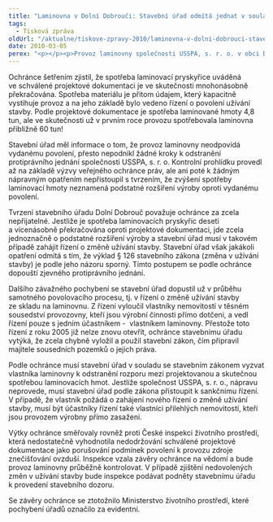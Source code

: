 ```yaml
---
title: "Laminovna v Dolní Dobrouči: Stavební úřad odmítá jednat v souladu se zákonem"
tags:
  - Tisková zpráva
oldUrl: "/aktualne/tiskove-zpravy-2010/laminovna-v-dolni-dobrouci-stavebni-urad-odmita-jednat-v-souladu-se-zakonem"
date: 2010-03-05
perex: "<p></p><p>Provoz laminovny společnosti USSPA, s. r. o. v obci Dolní Dobrouč provází řada závažných pochybení na straně orgánů státní správy. Laminovna je od samého začátku provozována v rozporu s povolením o užívání stavby, přesto byl zejména stavební úřad po celou dobu zcela nečinný a v nečinnosti i nadále setrvává. </p>"
---
```


<!-- imported from the old website -->

<p>Ochránce šetřením zjistil, že spotřeba laminovací pryskyřice uváděná ve schválené projektové dokumentaci je ve skutečnosti mnohonásobně překračována. Spotřeba materiálu je přitom údajem, který kapacitně vystihuje provoz a na jeho základě bylo vedeno řízení o povolení užívání stavby. Podle projektové dokumentace je spotřeba laminované hmoty 4,8 tun, ale ve skutečnosti už v prvním roce provozu spotřebovala laminovna přibližně 60 tun!</p><p>Stavební úřad měl informace o tom, že provoz laminovny neodpovídá vydanému povolení, přesto nepodnikl žádné kroky k odstranění protiprávního jednání společnosti USSPA, s. r. o. Kontrolní prohlídku provedl až na základě výzvy veřejného ochránce práv, ale ani poté k žádným nápravným opatřením nepřistoupil s tvrzením, že zvýšení spotřeby laminovací hmoty neznamená podstatné rozšíření výroby oproti vydanému povolení. </p><p>Tvrzení stavebního úřadu Dolní Dobrouč považuje ochránce za zcela nepřijatelné. Jestliže je spotřeba laminovacích pryskyřic deseti a vícenásobně překračována oproti projektové dokumentaci, jde zcela jednoznačně o podstatné rozšíření výroby a stavební úřad musí v takovém případě zahájit řízení o změně užívání stavby. Stavební úřad však jakákoli opatření odmítá s tím, že výklad § 126 stavebního zákona (změna v užívání stavby) je podle jeho názoru sporný. Tímto postupem se podle ochránce dopouští zjevného protiprávního jednání.</p><p>Dalšího závažného pochybení se stavební úřad dopustil už v průběhu samotného povolovacího procesu, tj. v řízení o změně užívání stavby ze skladu na laminovnu. Z řízení vyloučil vlastníky nemovitostí v těsném sousedství provozovny, kteří jsou výrobní činnosti přímo dotčeni, a vedl řízení pouze s jedním účastníkem -  vlastníkem laminovny. Přestože toto řízení z roku 2005 již nelze znovu otevřít, ochránce stavebnímu úřadu vytýká, že zcela chybně vyložil a použil stavební zákon, čím připravil majitele sousedních pozemků o jejich práva. </p><p>Podle ochránce musí stavební úřad v souladu se stavebním zákonem vyzvat vlastníka laminovny k odstranění rozporu mezi projektovanou a skutečnou spotřebou laminovacích hmot. Jestliže společnost USSPA, s. r. o., nápravu neprovede, musí stavební úřad podle zákona přistoupit k sankčnímu řízení. V případě, že vlastník požádá o zahájení nového řízení o změně užívání stavby, musí být účastníky řízení také vlastníci přilehlých nemovitostí, kteří jsou provozem výrobny přímo zasaženi. </p><p>Výtky ochránce směřovaly rovněž proti České inspekci životního prostředí, která nedostatečně vyhodnotila nedodržování schválené projektové dokumentace jako porušování podmínek povolení k provozu zdroje znečišťování ovzduší. Inspekce vzala závěry ochránce na vědomí a bude provoz laminovny průběžně kontrolovat. V případě zjištění nedovolených změn v užívání stavby bude inspekce podávat podněty stavebnímu úřadu k provedení stavebního dozoru.</p><p>Se závěry ochránce se ztotožnilo Ministerstvo životního prostředí, které pochybení úřadů označilo za evidentní.</p>
